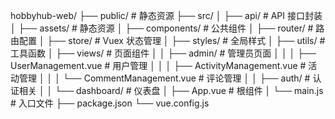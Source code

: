 hobbyhub-web/
├── public/                 # 静态资源
├── src/
│   ├── api/                # API 接口封装
│   ├── assets/             # 静态资源
│   ├── components/         # 公共组件
│   ├── router/             # 路由配置
│   ├── store/              # Vuex 状态管理
│   ├── styles/             # 全局样式
│   ├── utils/              # 工具函数
│   ├── views/              # 页面组件
│   │   ├── admin/          # 管理员页面
│   │   │   ├── UserManagement.vue  # 用户管理
│   │   │   ├── ActivityManagement.vue # 活动管理
│   │   │   └── CommentManagement.vue # 评论管理
│   │   ├── auth/           # 认证相关
│   │   └── dashboard/      # 仪表盘
│   ├── App.vue             # 根组件
│   └── main.js             # 入口文件
├── package.json
└── vue.config.js